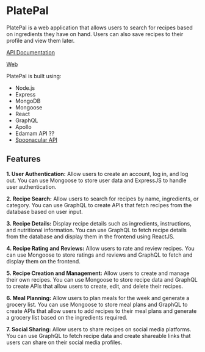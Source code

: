 # PlatePal

PlatePal is a web application that allows users to search for recipes based on 
ingredients they have on hand. Users can also save recipes to their profile and 
view them later. 

[API Documentation](https://documenter.getpostman.com/view/18732335/2s93eX2ZEU)

[Web](platepal.onrender.com)

PlatePal is built using:
* Node.js
* Express
* MongoDB
* Mongoose
* React
* GraphQL
* Apollo
* Edamam API ??
* [Spoonacular API](https://spoonacular.com/food-api)

## Features
**1. User Authentication:** Allow users to create an account, log in, and log out. You can use Mongoose to store user data and ExpressJS to handle user authentication.

**2. Recipe Search:** Allow users to search for recipes by name, ingredients, or category. You can use GraphQL to create APIs that fetch recipes from the database based on user input.

**3. Recipe Details:** Display recipe details such as ingredients, instructions, and nutritional information. You can use GraphQL to fetch recipe details from the database and display them in the frontend using ReactJS.

**4. Recipe Rating and Reviews:** Allow users to rate and review recipes. You can use Mongoose to store ratings and reviews and GraphQL to fetch and display them on the frontend.

**5. Recipe Creation and Management:** Allow users to create and manage their own recipes. You can use Mongoose to store recipe data and GraphQL to create APIs that allow users to create, edit, and delete their recipes.

**6. Meal Planning:** Allow users to plan meals for the week and generate a grocery list. You can use Mongoose to store meal plans and GraphQL to create APIs that allow users to add recipes to their meal plans and generate a grocery list based on the ingredients required.

**7. Social Sharing:** Allow users to share recipes on social media platforms. You can use GraphQL to fetch recipe data and create shareable links that users can share on their social media profiles.
